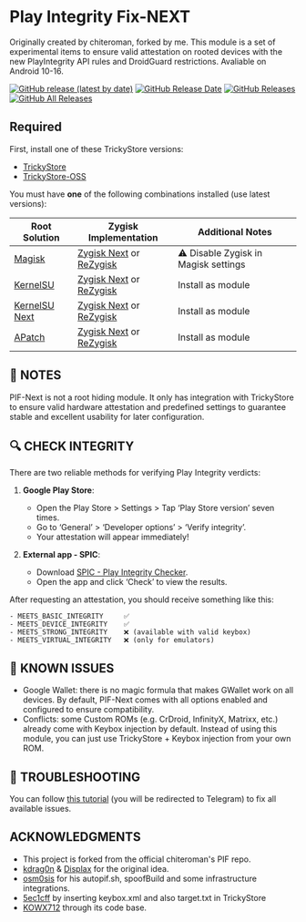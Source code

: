 # Play Integrity Fix-NEXT
Originally created by chiteroman, forked by me. This module is a set of experimental items to ensure valid attestation on rooted devices with the new PlayIntegrity API rules and DroidGuard restrictions. Avaliable on Android 10-16.

[![GitHub release (latest by date)](https://img.shields.io/github/v/release/EricInacio01/PlayIntegrityFix-NEXT?label=Release&color=blue&style=flat)](https://github.com/EricInacio01/PlayIntegrityFix-NEXT/releases/latest)
[![GitHub Release Date](https://img.shields.io/github/release-date/EricInacio01/PlayIntegrityFix-NEXT?label=Release%20Date&color=brightgreen&style=flat)](https://github.com/EricInacio01/PlayIntegrityFix-NEXT/releases)
[![GitHub Releases](https://img.shields.io/github/downloads/EricInacio01/PlayIntegrityFix-NEXT/latest/total?label=Downloads%20%28Latest%20Release%29&color=blue&style=flat)](https://github.com/EricInacio01/PlayIntegrityFix-NEXT/releases/latest)
[![GitHub All Releases](https://img.shields.io/github/downloads/EricInacio01/PlayIntegrityFix-NEXT/total?label=Total%20Downloads%20%28All%20Releases%29&color=brightgreen&style=flat)](https://github.com/EricInacio01/PlayIntegrityFix-NEXT/releases)

## Required
First, install one of these TrickyStore versions:
- [TrickyStore](https://github.com/5ec1cff/TrickyStore/releases)
- [TrickyStore-OSS](https://github.com/beakthoven/TrickyStoreOSS/releases)

You must have **one** of the following combinations installed (use latest versions):

| Root Solution | Zygisk Implementation | Additional Notes |
|---------------|----------------------|------------------|
| [Magisk](https://github.com/topjohnwu/Magisk) | [Zygisk Next](https://github.com/Dr-TSNG/ZygiskNext) or [ReZygisk](https://github.com/PerformanC/ReZygisk) | ⚠️ Disable Zygisk in Magisk settings |
| [KernelSU](https://github.com/tiann/KernelSU) | [Zygisk Next](https://github.com/Dr-TSNG/ZygiskNext) or [ReZygisk](https://github.com/PerformanC/ReZygisk) | Install as module |
| [KernelSU Next](https://github.com/KernelSU-Next/KernelSU-Next) | [Zygisk Next](https://github.com/Dr-TSNG/ZygiskNext) or [ReZygisk](https://github.com/PerformanC/ReZygisk) | Install as module |
| [APatch](https://github.com/bmax121/APatch) | [Zygisk Next](https://github.com/Dr-TSNG/ZygiskNext) or [ReZygisk](https://github.com/PerformanC/ReZygisk) | Install as module |


## 📝 NOTES
PIF-Next is not a root hiding module. It only has integration with TrickyStore to ensure valid hardware attestation and predefined settings to guarantee stable and excellent usability for later configuration.

## 🔍 CHECK INTEGRITY

There are two reliable methods for verifying Play Integrity verdicts:

1. **Google Play Store**:
   - Open the Play Store > Settings > Tap ‘Play Store version’ seven times.
   - Go to ‘General’ > ‘Developer options’ > ‘Verify integrity’.
   - Your attestation will appear immediately!

2. **External app - SPIC**:
   - Download [SPIC - Play Integrity Checker](https://play.google.com/store/apps/details?id=com.henrikherzig.playintegritychecker&pcampaignid=web_share).
   - Open the app and click ‘Check’ to view the results.


After requesting an attestation, you should receive something like this:
```text
- MEETS_BASIC_INTEGRITY     ✅
- MEETS_DEVICE_INTEGRITY    ✅
- MEETS_STRONG_INTEGRITY    ❌ (available with valid keybox)
- MEETS_VIRTUAL_INTEGRITY   ❌ (only for emulators)
```


## 🐛 KNOWN ISSUES
- Google Wallet: there is no magic formula that makes GWallet work on all devices. By default, PIF-Next comes with all options enabled and configured to ensure compatibility.
- Conflicts: some Custom ROMs (e.g. CrDroid, InfinityX, Matrixx, etc.) already come with Keybox injection by default. Instead of using this module, you can just use TrickyStore + Keybox injection from your own ROM.

## 🔄 TROUBLESHOOTING
You can follow [this tutorial](https://t.me/bunkerdoquim/26) (you will be redirected to Telegram) to fix all available issues.


## ACKNOWLEDGMENTS
- This project is forked from the official chiteroman's PIF repo.
- [kdrag0n](https://github.com/kdrag0n/safetynet-fix) & [Displax](https://github.com/Displax/safetynet-fix) for the original idea.
- [osm0sis](https://github.com/osm0sis/PlayIntegrityFork) for his autopif.sh, spoofBuild and some infrastructure integrations.
- [5ec1cff](https://github.com/5ec1cff/TrickyStore) by inserting keybox.xml and also target.txt in TrickyStore
- [KOWX712](https://github.com/KOWX712/PlayIntegrityFix) through its code base.
